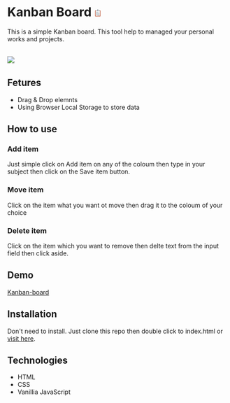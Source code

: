 # Kanban Board ![Logo](favicon.png)

This is a simple Kanban board. This tool help to managed your personal works and projects.

<br/>
<a href='https://mrjacint.github.io/kanban-board/'>
<img src='https://mrjacint.github.io/kanban-board/screenshot.jpg' width=60% />
</a>

## Fetures

- Drag & Drop elemnts
- Using Browser Local Storage to store data

## How to use

### **Add item**

Just simple click on Add item on any of the coloum then type in your subject then click on the Save item button.

### **Move item**

Click on the item what you want ot move then drag it to the coloum of your choice

### **Delete item**

Click on the item which you want to remove then delte text from the input field then click aside.

## Demo

[Kanban-board](https://mrjacint.github.io/kanban-board/)

## Installation

Don't need to install. Just clone this repo then double click to index.html or [visit here](https://mrjacint.github.io/kanban-board/).

## Technologies

- HTML
- CSS
- Vanillia JavaScript
